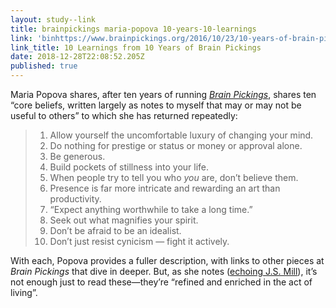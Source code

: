 ```yaml
---
layout: study--link
title: brainpickings maria-popova 10-years-10-learnings
link: 'binhttps://www.brainpickings.org/2016/10/23/10-years-of-brain-pickings/'
link_title: 10 Learnings from 10 Years of Brain Pickings
date: 2018-12-28T22:08:52.205Z
published: true
---
```

Maria Popova shares, after ten years of running [_Brain Pickings_](https://www.brainpickings.org/), shares ten “core beliefs, written largely as notes to myself that may or may not be useful to others” to which she has returned repeatedly:

> 1. Allow yourself the uncomfortable luxury of changing your mind.
> 2. Do nothing for prestige or status or money or approval alone.
> 3. Be generous.
> 4. Build pockets of stillness into your life.
> 5. When people try to tell you who _you_ are, don’t believe them.
> 6. Presence is far more intricate and rewarding an art than productivity.
> 7. “Expect anything worthwhile to take a long time.”
> 8. Seek out what magnifies your spirit.
> 9. Don’t be afraid to be an idealist.
> 10. Don’t just resist cynicism — fight it actively.

With each, Popova provides a fuller description, with links to other pieces at _Brain Pickings_ that dive in deeper. But, as she notes ([echoing J.S. Mill](/links/2018/12/28/17-03-wikisource-js-mill-on-liberty-ch-2-common-sayings/)), it’s not enough just to read these—they’re “refined and enriched in the act of living”.
